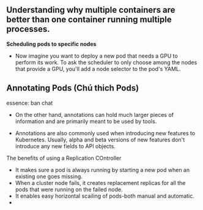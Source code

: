## Understanding why multiple containers are better than one container running multiple processes.


**Scheduling pods to specific nodes**

- Now imagine you want to deploy a new pod that needs a GPU to perform its work. To ask the scheduler to only choose among the nodes that provide a GPU, you'll add a node selector to the pod's YAML. 

## Annotating Pods (Chú thich Pods)

essence: ban chat

- On the other hand, annotations can hold much larger pieces of information and are primarily meant to be used by tools.

- Annotations are also commonly used when introducing new features to Kubernetes. Usually, alpha and beta versions of new features don't introduce any new fields to API objects.

The benefits of using a Replication COntroller 
-   It makes sure a pod is always running by starting a new pod when an existing one goes missing.
-   When a cluster node fails, it creates replacement replicas for all the pods that were running on the failed node.
-   It enables easy horizontal scailing of pods-both manual and automatic.
-   


